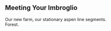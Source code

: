 Meeting Your Imbroglio
----------------------
Our new farm, our stationary aspen line segments.  
Forest.  
